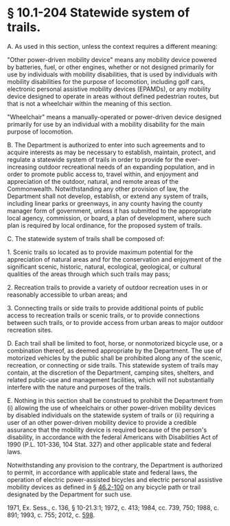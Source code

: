 # § 10.1-204 Statewide system of trails.

<p>A. As used in this section, unless the context requires a different meaning:</p><p>"Other power-driven mobility device" means any mobility device powered by batteries, fuel, or other engines, whether or not designed primarily for use by individuals with mobility disabilities, that is used by individuals with mobility disabilities for the purpose of locomotion, including golf cars, electronic personal assistive mobility devices (EPAMDs), or any mobility device designed to operate in areas without defined pedestrian routes, but that is not a wheelchair within the meaning of this section.</p><p>"Wheelchair" means a manually-operated or power-driven device designed primarily for use by an individual with a mobility disability for the main purpose of locomotion.</p><p>B. The Department is authorized to enter into such agreements and to acquire interests as may be necessary to establish, maintain, protect, and regulate a statewide system of trails in order to provide for the ever-increasing outdoor recreational needs of an expanding population, and in order to promote public access to, travel within, and enjoyment and appreciation of the outdoor, natural, and remote areas of the Commonwealth. Notwithstanding any other provision of law, the Department shall not develop, establish, or extend any system of trails, including linear parks or greenways, in any county having the county manager form of government, unless it has submitted to the appropriate local agency, commission, or board, a plan of development, where such plan is required by local ordinance, for the proposed system of trails.</p><p>C. The statewide system of trails shall be composed of:</p><p>1. Scenic trails so located as to provide maximum potential for the appreciation of natural areas and for the conservation and enjoyment of the significant scenic, historic, natural, ecological, geological, or cultural qualities of the areas through which such trails may pass;</p><p>2. Recreation trails to provide a variety of outdoor recreation uses in or reasonably accessible to urban areas; and</p><p>3. Connecting trails or side trails to provide additional points of public access to recreation trails or scenic trails, or to provide connections between such trails, or to provide access from urban areas to major outdoor recreation sites.</p><p>D. Each trail shall be limited to foot, horse, or nonmotorized bicycle use, or a combination thereof, as deemed appropriate by the Department. The use of motorized vehicles by the public shall be prohibited along any of the scenic, recreation, or connecting or side trails. This statewide system of trails may contain, at the discretion of the Department, camping sites, shelters, and related public-use and management facilities, which will not substantially interfere with the nature and purposes of the trails.</p><p>E. Nothing in this section shall be construed to prohibit the Department from (i) allowing the use of wheelchairs or other power-driven mobility devices by disabled individuals on the statewide system of trails or (ii) requiring a user of an other power-driven mobility device to provide a credible assurance that the mobility device is required because of the person's disability, in accordance with the federal Americans with Disabilities Act of 1990 (P.L. 101-336, 104 Stat. 327) and other applicable state and federal laws.</p><p>Notwithstanding any provision to the contrary, the Department is authorized to permit, in accordance with applicable state and federal laws, the operation of electric power-assisted bicycles and electric personal assistive mobility devices as defined in § <a href='http://law.lis.virginia.gov/vacode/46.2-100/'>46.2-100</a> on any bicycle path or trail designated by the Department for such use.</p><p>1971, Ex. Sess., c. 136, § 10-21.3:1; 1972, c. 413; 1984, cc. 739, 750; 1988, c. 891; 1993, c. 755; 2012, c. <a href='http://lis.virginia.gov/cgi-bin/legp604.exe?121+ful+CHAP0598'>598</a>.</p>